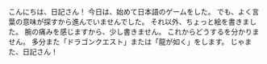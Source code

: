 こんにちは、日記さん！
今日は、始めて日本語のゲームをした。
でも、よく言葉の意味が探すから進んでいませんでした。
それ以外、ちょっと絵を書きました。
腕の痛みを感じますから、少し書きません。
これからどうするを分かりません。
多分また「ドラゴンクエスト」または「龍が如く」をします。
じゃまた、日記さん！
